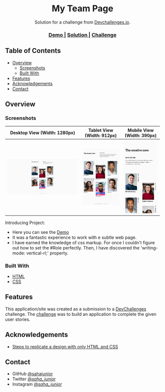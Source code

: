 <h1 align="center">My Team Page</h1>

<div align="center">
   Solution for a challenge from  <a href="http://devchallenges.io" target="_blank">Devchallenges.io</a>.
</div>

<div align="center">
  <h3>
    <a href="https://brave-northcutt-c075b5.netlify.app/">
      Demo
    </a>
    <span> | </span>
    <a href="https://devchallenges.io/solutions/jMdihUCl4OH55bvaxYfu">
      Solution
    </a>
    <span> | </span>
    <a href="https://devchallenges.io/challenges/hhmesazsqgKXrTkYkt0U">
      Challenge
    </a>
  </h3>
</div>

## Table of Contents

- [Overview](#overview)
  - [Screenshots](#screenshots)
  - [Built With](#built-with)
- [Features](#features)
- [Acknowledgements](#acknowledgements)
- [Contact](#contact)

## Overview

### Screenshots

| Desktop View (Width: 1280px)                               | Tablet View (Width: 912px)                                                             | Mobile View (Width: 390px)                                                                 |
| ---------------------------------------------------------- | -------------------------------------------------------------------------------------- | ------------------------------------------------------------------------------------------ |
| ![Desktop View (1280px)](./Attachments/Desktop%20View.PNG) | ![Surface Pro 7 View (912px)](<./Attachments/Tablet%20View%20(Surface%20Pro%207).PNG>) | ![iPhone 12 Pro View (390px)](<./Attachments/Phone%20View(iPhone%2012%20Pro)%20-%201.PNG>) |

Introducing Project:

- Here you can see the <a href="https://{brave-northcutt-c075b5.netlify.app/}">Demo</a>
- It was a fantastic experience to work with e subtle web page.
- I have earned the knowledge of css markup. For once I couldn't figure out how to set the #Role perfectly. Then, I have discovered the 'writing-mode: vertical-rl;' property.

### Built With

- [HTML](https://html.com/)
- [CSS](https://www.w3.org/Style/CSS/Overview.en.html)

## Features

This application/site was created as a submission to a [DevChallenges](https://devchallenges.io/challenges) challenge. The [challenge](https://devchallenges.io/challenges/hhmesazsqgKXrTkYkt0U) was to build an application to complete the given user stories.

## Acknowledgements

- [Steps to replicate a design with only HTML and CSS](https://devchallenges-blogs.web.app/how-to-replicate-design/)

## Contact

- GitHub [@sahajunior](https://{github.com/sahajunior})
- Twitter [@_saha_junior_](https://{twitter.com/_saha_junior_})
- Instagram [@_saha_junior_](https://{instagram.com/_saha_junior_/})
